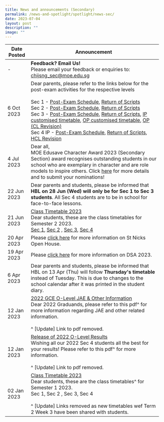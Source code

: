```yaml
---
title: News and announcements (Secondary)
permalink: /news-and-spotlight/spotlight/news-sec/
date: 2023-07-04
layout: post
description: ""
image: ""
---
```

| Date Posted | Announcement |
| -------- | -------- |
| - | **Feedback? Email Us!**<br>Please email your feedback or enquiries to: chijsng_sec@moe.edu.sg |
| 6 Oct 2023 | Dear parents, please refer to the links below for the post-exam activities for the respective levels<br><br>Sec 1 - [Post-Exam Schedule](/files/PDF%20for%20announcements/Secondary/Post%20Exam%20(Sec%201)/2023%20pes%20sec%201.pdf), [Return of Scripts](/files/PDF%20for%20announcements/Secondary/Post%20Exam%20(Sec%201)/2023%20pes%20sec%201%20(ros).pdf)<br>Sec 2 - [Post-Exam Schedule](/files/PDF%20for%20announcements/Secondary/Post%20Exam%20(Sec%202)/2023%20pes%20sec%202.pdf), [Return of Scripts](/files/PDF%20for%20announcements/Secondary/Post%20Exam%20(Sec%202)/2023%20pes%20sec%202%20(ros).pdf)<br>Sec 3 - [Post-Exam Schedule](/files/PDF%20for%20announcements/Secondary/Post%20Exam%20(Sec%203)/2023%20pes%20sec%203.pdf), [Return of Scripts](/files/PDF%20for%20announcements/Secondary/Post%20Exam%20(Sec%203)/2023%20pes%20sec%203%20(ros).pdf), [IP customised timetable](/files/PDF%20for%20announcements/Secondary/Post%20Exam%20(Sec%203)/2023%20pes%20sec%203%20ip%20(customised%20tt).pdf), [OP customised timetable](/files/PDF%20for%20announcements/Secondary/Post%20Exam%20(Sec%203)/2023%20pes%20sec%203%20op%20(customised%20tt).pdf), [OP (CL Revision)](/files/PDF%20for%20announcements/Secondary/Post%20Exam%20(Sec%203)/2023%20pes%20sec%203%20op%20(cl%20revision).pdf)<br>Sec 4 IP - [Post-Exam Schedule](/files/PDF%20for%20announcements/Secondary/Post%20Exam%20(Sec%204)/2023%20pes%20sec%204.pdf), [Return of Scripts](/files/PDF%20for%20announcements/Secondary/Post%20Exam%20(Sec%204)/2023%20pes%20sec%204%20ip%20(ros).pdf), [HCL Revision](/files/PDF%20for%20announcements/Secondary/Post%20Exam%20(Sec%204)/2023%20pes%20sec%204%20(hcl%20revision).pdf) | 
| 4 Jul 2023 | Dear all,<br>MOE Edusave Character Award 2023 (Secondary Section) award recognises outstanding students in our school who are exemplary in character and are role models to inspire others. Click [here](https://go.gov.sg/echachijsn) for more details and to submit your nominations! |
| 22 Jun 2023 | Dear parents and students, please be informed that **HBL on 28 Jun (Wed) will only be for Sec 1 to Sec 3 students**. All Sec 4 students are  to be in school for face-to-face lessons.
| 21 Jun 2023 | <u>Class Timetable 2023</u><br>Dear students, these are the class timetables for Semester 2 2023.<br>[Sec 1](/files/PDF%20for%20announcements/Secondary/Timetable/sec%201%20sem%202%20timetable.pdf), [Sec 2](/files/PDF%20for%20announcements/Secondary/Timetable/sec%202%20sem%202%20timetable.pdf) , [Sec 3](/files/PDF%20for%20announcements/Secondary/Timetable/sec%203%20sem%202%20timetable.pdf), [Sec 4](/files/PDF%20for%20announcements/Secondary/Timetable/sec%204%20sem%202%20timetable.pdf) |
| 20 Apr 2023 | Please [click here](https://chijstnicholasgirls.moe.edu.sg/news-and-spotlight/spotlight/sn-open-house-2023/) for more information on St Nicks Open House. |
| 19 Apr 2023 | Please [click here](https://chijstnicholasgirls.moe.edu.sg/news-and-spotlight/spotlight/sngsdsa2023/) for more information on DSA 2023. |
|6 Apr 2023 | Dear parents and students, please be informed that HBL on 13 Apr (Thu) will follow <b>Thursday's timetable</b> instead of Tuesday. This is due to changes to the school calendar after it was printed in the student diary. | 
| 12 Jan 2023 | <u>2022 GCE O-Level JAE &amp; Other Information</u><br>Dear 2022 Graduands, please refer to this pdf^ for more information regarding JAE and other related information.<br><br>^ [Update] Link to pdf removed. |
| 12 Jan 2023 | <u>Release of 2022 O-Level Results</u><br>Wishing all our 2022 Sec 4 students all the best for your results! Please refer to this pdf^ for more information.<br><br> ^ [Update] Link to pdf removed. |
| 02 Jan 2023 | <u>Class Timetable 2023</u><br>Dear students, these are the class timetables^ for Semester 1 2023.<br>Sec 1, Sec 2 , Sec 3, Sec 4<br><br>^ [Update] Links removed as new timetables wef Term 2 Week 3 have been shared with students. |